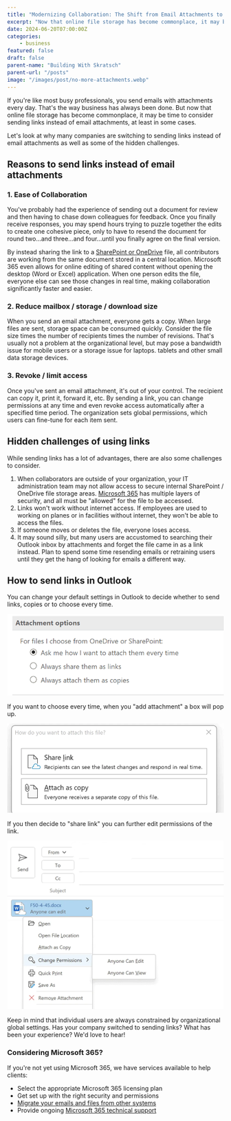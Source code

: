```yaml
---
title: "Modernizing Collaboration: The Shift from Email Attachments to Shared Links in Outlook"
excerpt: "Now that online file storage has become commonplace, it may be time to consider sending links instead of email attachments, at least in some cases."
date: 2024-06-20T07:00:00Z
categories:
    - business
featured: false
draft: false
parent-name: "Building With Skratsch"
parent-url: "/posts"
image: "/images/post/no-more-attachments.webp"
---
```


If you're like most busy professionals, you send emails with attachments every day. That's the way business has always been done. But now that online file storage has become commonplace, it may be time to consider sending links instead of email attachments, at least in some cases.

Let's look at why many companies are switching to sending links instead of email attachments as well as some of the hidden challenges.

## Reasons to send links instead of email attachments

### 1\. Ease of Collaboration

You've probably had the experience of sending out a document for review and then having to chase down colleagues for feedback. Once you finally receive responses, you may spend hours trying to puzzle together the edits to create one cohesive piece, only to have to resend the document for round two…and three…and four…until you finally agree on the final version.

By instead sharing the link to a [SharePoint or OneDrive](/business/sharepoint-and-onedrive-for-business) file, all contributors are working from the same document stored in a central location. Microsoft 365 even allows for online editing of shared content without opening the desktop (Word or Excel) application. When one person edits the file, everyone else can see those changes in real time, making collaboration significantly faster and easier.

### 2\. Reduce mailbox / storage / download size

When you send an email attachment, everyone gets a copy. When large files are sent, storage space can be consumed quickly. Consider the file size times the number of recipients times the number of revisions. That's usually not a problem at the organizational level, but may pose a bandwidth issue for mobile users or a storage issue for laptops. tablets and other small data storage devices.

### 3\. Revoke / limit access

Once you've sent an email attachment, it's out of your control. The recipient can copy it, print it, forward it, etc. By sending a link, you can change permissions at any time and even revoke access automatically after a specified time period. The organization sets global permissions, which users can fine-tune for each item sent.

## Hidden challenges of using links

While sending links has a lot of advantages, there are also some challenges to consider.

1. When collaborators are outside of your organization, your IT administration team may not allow access to secure internal SharePoint / OneDrive file storage areas. [Microsoft 365](/it-services/microsoft-365) has multiple layers of security, and all must be "allowed" for the file to be accessed.
1. Links won't work without internet access. If employees are used to working on planes or in facilities without internet, they won't be able to access the files.
1. If someone moves or deletes the file, everyone loses access.
1. It may sound silly, but many users are accustomed to searching their Outlook inbox by attachments and forget the file came in as a link instead. Plan to spend some time resending emails or retraining users until they get the hang of looking for emails a different way.

## How to send links in Outlook

You can change your default settings in Outlook to decide whether to send links, copies or to choose every time.

![email attachments](/images/post/email-attachments.webp)

If you want to choose every time, when you "add attachment" a box will pop up.

![email attachments in outlook](/images/post/email-attachments-2.webp)

If you then decide to "share link" you can further edit permissions of the link.

![email attachment](/images/post/email-attachments-3.webp)

Keep in mind that individual users are always constrained by organizational global settings. Has your company switched to sending links? What has been your experience? We'd love to hear!

### Considering Microsoft 365?

If you're not yet using Microsoft 365, we have services available to help clients:

- Select the appropriate Microsoft 365 licensing plan
- Get set up with the right security and permissions
- [Migrate your emails and files from other systems](/business/data-migration-moving-your-business-data)
- Provide ongoing [Microsoft 365 technical support](/it-services/microsoft-365)
